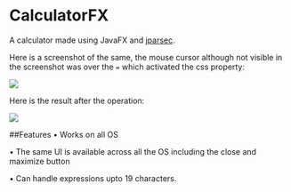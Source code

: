 # CalculatorFX

A calculator made using JavaFX and [jparsec](https://github.com/jparsec/jparsec).

Here is a screenshot of the same, the mouse cursor although not visible in the screenshot was over the `=` which activated the css property:

[![](https://i.postimg.cc/ht4QJZQH/image.png)](https://postimg.cc/tYf4w555)

Here is the result after the operation:

[![](https://i.postimg.cc/0jx2TrpL/image.png)](https://postimg.cc/Pp3jZXV4)

##Features
• Works on all OS

• The same UI is available across all the OS including the close and maximize button

• Can handle expressions upto 19 characters.


